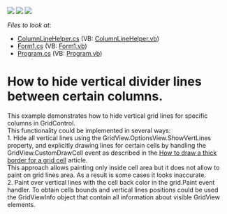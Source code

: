 <!-- default badges list -->
![](https://img.shields.io/endpoint?url=https://codecentral.devexpress.com/api/v1/VersionRange/128629149/17.2.3%2B)
[![](https://img.shields.io/badge/Open_in_DevExpress_Support_Center-FF7200?style=flat-square&logo=DevExpress&logoColor=white)](https://supportcenter.devexpress.com/ticket/details/E3647)
[![](https://img.shields.io/badge/📖_How_to_use_DevExpress_Examples-e9f6fc?style=flat-square)](https://docs.devexpress.com/GeneralInformation/403183)
<!-- default badges end -->
<!-- default file list -->
*Files to look at*:

* [ColumnLineHelper.cs](./CS/E3647/ColumnLineHelper.cs) (VB: [ColumnLineHelper.vb](./VB/E3647/ColumnLineHelper.vb))
* [Form1.cs](./CS/E3647/Form1.cs) (VB: [Form1.vb](./VB/E3647/Form1.vb))
* [Program.cs](./CS/E3647/Program.cs) (VB: [Program.vb](./VB/E3647/Program.vb))
<!-- default file list end -->
# How to hide vertical divider lines between certain columns.


<p>This example demonstrates how to hide vertical grid lines for specific columns in GridControl. <br />
This functionality could be implemented in several ways:<br />
1. Hide all vertical lines using the GridView.OptionsView.ShowVertLines property, and explicitly drawing lines for certain cells by handling the GridView.CustomDrawCell event as described in the <a href="https://www.devexpress.com/Support/Center/p/A1018">How to draw a thick border for a grid cell</a> article.<br />
This approach allows painting only inside cell area but it does not allow to paint on grid lines area. As a result is some cases it looks inaccurate.<br />
2. Paint over vertical lines with the cell back color in the grid.Paint event handler. To obtain cells bounds and vertical lines positions could be used the GridViewInfo object that contain all information about visible GridView elements.</p><p></p>

<br/>


